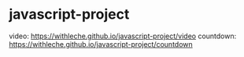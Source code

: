 # javascript-project
video: https://withleche.github.io/javascript-project/video
countdown: https://withleche.github.io/javascript-project/countdown
